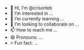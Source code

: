 - 👋 Hi, I’m @crisorteb
- 👀 I’m interested in ...
- 🌱 I’m currently learning ...
- 💞️ I’m looking to collaborate on ...
- 📫 How to reach me ...
- 😄 Pronouns: ...
- ⚡ Fun fact: ...

<!---
crisorteb/crisorteb is a ✨ special ✨ repository because its `README.md` (this file) appears on your GitHub profile.
You can click the Preview link to take a look at your changes.
--->
